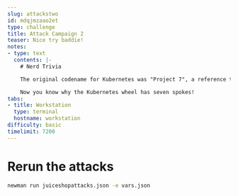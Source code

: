 ```yaml
---
slug: attackstwo
id: mdqjmzaao2et
type: challenge
title: Attack Campaign 2
teaser: Nice try baddie!
notes:
- type: text
  contents: |-
    # Nerd Trivia

    The original codename for Kubernetes was "Project 7", a reference to the _Star Trek_ ex-Borg character [Seven of Nine](https://en.wikipedia.org/wiki/Seven_of_Nine). Since K8s was based on Google's internal container engine, "The Borg", it seemed like an appropriate choice.

    Now you know why the Kubernetes wheel has seven spokes!
tabs:
- title: Workstation
  type: terminal
  hostname: workstation
difficulty: basic
timelimit: 7200
---
```


# Rerun the attacks
```bash
newman run juiceshopattacks.json -e vars.json
```
